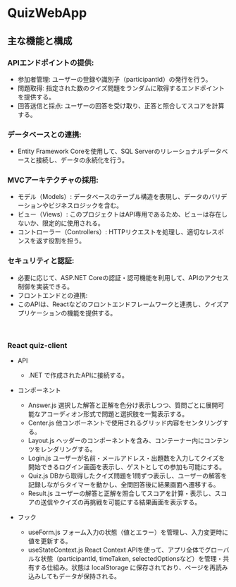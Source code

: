 # QuizWebApp

## 主な機能と構成
### APIエンドポイントの提供:
- 参加者管理: ユーザーの登録や識別子（participantId）の発行を行う。
- 問題取得: 指定された数のクイズ問題をランダムに取得するエンドポイントを提供する。
- 回答送信と採点: ユーザーの回答を受け取り、正答と照合してスコアを計算する。
### データベースとの連携:
- Entity Framework Coreを使用して、SQL Serverのリレーショナルデータベースと接続し、データの永続化を行う。
### MVCアーキテクチャの採用:
- モデル（Models）: データベースのテーブル構造を表現し、データのバリデーションやビジネスロジックを含む。
- ビュー（Views）: このプロジェクトはAPI専用であるため、ビューは存在しないか、限定的に使用される。
- コントローラー（Controllers）: HTTPリクエストを処理し、適切なレスポンスを返す役割を担う。
### セキュリティと認証:
- 必要に応じて、ASP.NET Coreの認証・認可機能を利用して、APIのアクセス制御を実装できる。
- フロントエンドとの連携:
- このAPIは、Reactなどのフロントエンドフレームワークと連携し、クイズアプリケーションの機能を提供する。

</br>

### React quiz-client
- API
  - .NET で作成されたAPIに接続する。
    
- コンポーネント
  - Answer.js 選択した解答と正解を色分け表示しつつ、質問ごとに展開可能なアコーディオン形式で問題と選択肢を一覧表示する。
  - Center.js 他コンポーネントで使用されるグリッド内容をセンタリングする。
  - Layout.js ヘッダーのコンポーネントを含み、コンテーナー内にコンテンツをレンダリングする。
  - Login.js ユーザーが名前・メールアドレス・出題数を入力してクイズを開始できるログイン画面を表示し、ゲストとしての参加も可能にする。
  - Quiz.js DBから取得したクイズ問題を1問ずつ表示し、ユーザーの解答を記録しながらタイマーを動かし、全問回答後に結果画面へ遷移する。
  - Result.js ユーザーの解答と正解を照合してスコアを計算・表示し、スコアの送信やクイズの再挑戦を可能にする結果画面を表示する。
- フック
  - useForm.js フォーム入力の状態（値とエラー）を管理し、入力変更時に値を更新する。
  - useStateContext.js React Context APIを使って、アプリ全体でグローバルな状態（participantId, timeTaken, selectedOptionsなど）を管理・共有する仕組み。状態は localStorage に保存されており、ページを再読み込みしてもデータが保持される。


